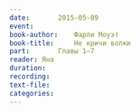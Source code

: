 ```yaml
---
date:		2015-05-09
event:
book-author:	Фарли Моуэт
book-title:		Не кричи волки
part:		Главы 1–7
reader:	Яна
duration:
recording:
text-file:
categories:
---
```

